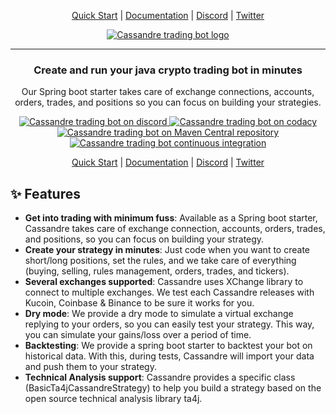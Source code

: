 <p align="center">
    <a href="https://trading-bot.cassandre.tech/learn/quickstart">Quick Start</a> | 
    <a href="https://trading-bot.cassandre.tech">Documentation</a> | 
    <a href="https://discord.gg/sv3VXuTgFS">Discord</a> | 
    <a href="https://twitter.com/cassandretech">Twitter</a>
</p>

<p align="center">
    <a href="https://trading-bot.cassandre.tech">
        <img    src="https://trading-bot.cassandre.tech/assets/images/logo/cassandre-trading-bot-full-medium.png"
                alt="Cassandre trading bot logo"/>
    </a>
</p>

<hr>

<h3 align="center">Create and run your java crypto trading bot in minutes</h2>
<p align="center">Our Spring boot starter takes care of exchange connections, accounts, orders, trades, and positions so you can focus on building your strategies.</p>

<p align="center">
    <a href="https://discord.gg/sv3VXuTgFS">
        <img    src="https://img.shields.io/discord/796141274171310110.svg?logo=discord&label=Discord"
                alt="Cassandre trading bot on discord" />
    </a>
    <a href="https://www.codacy.com/gh/cassandre-tech/cassandre-trading-bot?utm_source=github.com&amp;utm_medium=referral&amp;utm_content=cassandre-tech/cassandre-trading-bot&amp;utm_campaign=Badge_Grade">
        <img    src="https://api.codacy.com/project/badge/Grade/f26dc41008a64bb18dcd404b46b69fc8"
                alt="Cassandre trading bot on codacy" />
    </a>
    <a href="https://search.maven.org/search?q=g:tech.cassandre.trading.bot">
        <img    src="https://img.shields.io/maven-central/v/tech.cassandre.trading.bot/cassandre-trading-bot-project.svg?label=Maven%20Central"
                alt="Cassandre trading bot on Maven Central repository" />
    </a>
    <a href="https://github.com/cassandre-tech/cassandre-trading-bot/actions">
        <img    src="https://github.com/cassandre-tech/cassandre-trading-bot/workflows/Continuous%20integration/badge.svg"
                alt="Cassandre trading bot continuous integration" />
    </a>
</p>

<p align="center">
    <a href="https://trading-bot.cassandre.tech/learn/quickstart">Quick Start</a> | 
    <a href="https://trading-bot.cassandre.tech">Documentation</a> | 
    <a href="https://discord.gg/sv3VXuTgFS">Discord</a> | 
    <a href="https://twitter.com/cassandretech">Twitter</a>
</p>

## ✨ Features
- **Get into trading with minimum fuss**: Available as a Spring boot starter, Cassandre takes care of exchange connection, accounts, orders, trades, and positions, so you can focus on building your strategy.
- **Create your strategy in minutes**: Just code when you want to create short/long positions, set the rules, and we take care of everything (buying, selling, rules management, orders, trades, and tickers).
- **Several exchanges supported**: Cassandre uses XChange library to connect to multiple exchanges. We test each Cassandre releases with Kucoin, Coinbase & Binance to be sure it works for you.
- **Dry mode**: We provide a dry mode to simulate a virtual exchange replying to your orders, so you can easily test your strategy. This way, you can simulate your gains/loss over a period of time.
- **Backtesting**: We provide a spring boot starter to backtest your bot on historical data. With this, during tests, Cassandre will import your data and push them to your strategy.
- **Technical Analysis support**: Cassandre provides a specific class (BasicTa4jCassandreStrategy) to help you build a strategy based on the open source technical analysis library ta4j.

